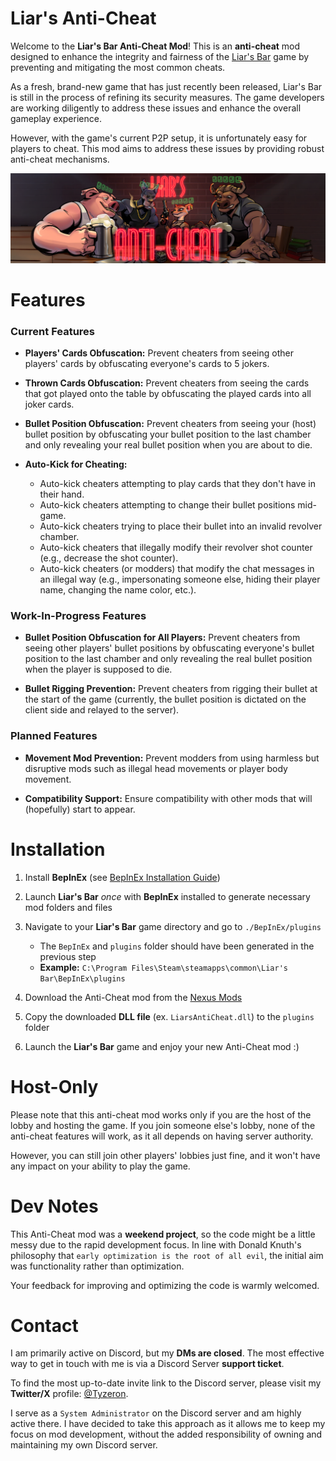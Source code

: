 # Liar's Anti-Cheat

Welcome to the **Liar's Bar Anti-Cheat Mod**! This is an **anti-cheat** mod 
designed to enhance the integrity and fairness of the 
[Liar's Bar](https://store.steampowered.com/app/3097560/Liars_Bar/) game by 
preventing and mitigating the most common cheats.

As a fresh, brand-new game that has just recently been released, Liar's Bar is 
still in the process of refining its security measures. The game developers are 
working diligently to address these issues and enhance the overall gameplay 
experience.

However, with the game's current P2P setup, it is unfortunately easy for 
players to cheat. This mod aims to address these issues by providing robust 
anti-cheat mechanisms.

<img alt="Liars Anti-Cheat Mod Banner" src="Images/Liars Anti-Cheat Mod Banner.png"/>


# Features

### Current Features

- **Players' Cards Obfuscation:** 
Prevent cheaters from seeing other players' cards by obfuscating everyone's 
cards to 5 jokers.

- **Thrown Cards Obfuscation:** 
Prevent cheaters from seeing the cards that got played onto the table by 
obfuscating the played cards into all joker cards.

- **Bullet Position Obfuscation:** 
Prevent cheaters from seeing your (host) bullet position by obfuscating your 
bullet position to the last chamber and only revealing your real bullet 
position when you are about to die.

- **Auto-Kick for Cheating:** 
  - Auto-kick cheaters attempting to play cards that they don't have in their hand.
  - Auto-kick cheaters attempting to change their bullet positions mid-game.
  - Auto-kick cheaters trying to place their bullet into an invalid revolver chamber.
  - Auto-kick cheaters that illegally modify their revolver shot counter (e.g., decrease the shot counter).
  - Auto-kick cheaters (or modders) that modify the chat messages in an illegal way (e.g., impersonating someone else, hiding their player name, changing the name color, etc.).

### Work-In-Progress Features

- **Bullet Position Obfuscation for All Players:** 
Prevent cheaters from seeing other players' bullet positions by obfuscating 
everyone's bullet position to the last chamber and only revealing the real 
bullet position when the player is supposed to die.

- **Bullet Rigging Prevention:** 
Prevent cheaters from rigging their bullet at the start of the game (currently, 
the bullet position is dictated on the client side and relayed to the server).

### Planned Features

- **Movement Mod Prevention:** 
Prevent modders from using harmless but disruptive mods such as illegal head 
movements or player body movement.

- **Compatibility Support:** 
Ensure compatibility with other mods that will (hopefully) start to appear.


# Installation

1. Install **BepInEx** (see [BepInEx Installation Guide](https://docs.bepinex.dev/articles/user_guide/installation/index.html))

2. Launch **Liar's Bar** _once_ with **BepInEx** installed to generate necessary mod folders and files

3. Navigate to your **Liar's Bar** game directory and go to `./BepInEx/plugins`
    - The `BepInEx` and `plugins` folder should have been generated in the previous step
    - **Example:** `C:\Program Files\Steam\steamapps\common\Liar's Bar\BepInEx\plugins`

4. Download the Anti-Cheat mod from the [Nexus Mods](https://next.nexusmods.com/profile/Tyzeron/mods)

5. Copy the downloaded **DLL file** (ex. `LiarsAntiCheat.dll`) to the `plugins` folder

6. Launch the **Liar's Bar** game and enjoy your new Anti-Cheat mod :)


# Host-Only

Please note that this anti-cheat mod works only if you are the host of the 
lobby and hosting the game. If you join someone else's lobby, none of the 
anti-cheat features will work, as it all depends on having server authority.

However, you can still join other players' lobbies just fine, and it won't have 
any impact on your ability to play the game.


# Dev Notes

This Anti-Cheat mod was a **weekend project**, so the code might be a little 
messy due to the rapid development focus. In line with Donald Knuth's 
philosophy that `early optimization is the root of all evil`, the initial aim 
was functionality rather than optimization.

Your feedback for improving and optimizing the code is warmly welcomed.


# Contact

I am primarily active on Discord, but my **DMs are closed**. The most effective 
way to get in touch with me is via a Discord Server **support ticket**.

To find the most up-to-date invite link to the Discord server, please visit my 
**Twitter/X** profile: [@Tyzeron](https://x.com/tyzeron).

I serve as a `System Administrator` on the Discord server and am highly active 
there. I have decided to take this approach as it allows me to keep my focus on 
mod development, without the added responsibility of owning and maintaining my 
own Discord server.
